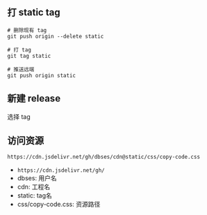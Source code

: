 ## 打 static tag

````shell
# 删除现有 tag
git push origin --delete static
````

````shell
# 打 tag
git tag static
````


````shell
# 推送远端
git push origin static
````

## 新建 release

选择 tag

## 访问资源

````
https://cdn.jsdelivr.net/gh/dbses/cdn@static/css/copy-code.css
````

- `https://cdn.jsdelivr.net/gh/`
- dbses: 用户名
- cdn: 工程名
- static: tag名
- css/copy-code.css: 资源路径

